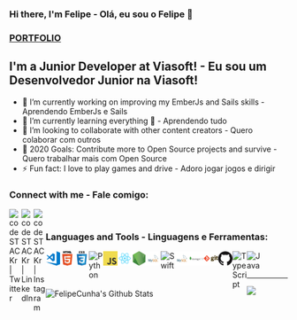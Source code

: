 ### Hi there, I'm Felipe - Olá, eu sou o Felipe 👋

### [PORTFOLIO](https://feliperucunha.github.io/felipecunha-en/) 

## I'm a Junior Developer at Viasoft! - Eu sou um Desenvolvedor Junior na Viasoft!
- 🔭 I’m currently working on improving my EmberJs and Sails skills - Aprendendo EmberJs e Sails
- 🌱 I’m currently learning everything 🤣 - Aprendendo tudo
- 👯 I’m looking to collaborate with other content creators - Quero colaborar com outros
- 🥅 2020 Goals: Contribute more to Open Source projects and survive - Quero trabalhar mais com Open Source
- ⚡ Fun fact: I love to play games and drive - Adoro jogar jogos e dirigir

### Connect with me - Fale comigo:

[<img align="left" alt="codeSTACKr | Twitter" width="22px" src="https://cdn.jsdelivr.net/npm/simple-icons@v3/icons/twitter.svg" />][twitter]
[<img align="left" alt="codeSTACKr | LinkedIn" width="22px" src="https://cdn.jsdelivr.net/npm/simple-icons@v3/icons/linkedin.svg" />][linkedin]
[<img align="left" alt="codeSTACKr | Instagram" width="22px" src="https://cdn.jsdelivr.net/npm/simple-icons@v3/icons/instagram.svg" />][instagram]

<br />

### Languages and Tools - Linguagens e Ferramentas:

[<img align="left" alt="Visual Studio Code" width="26px" src="https://raw.githubusercontent.com/github/explore/80688e429a7d4ef2fca1e82350fe8e3517d3494d/topics/visual-studio-code/visual-studio-code.png" />][linkedin]
[<img align="left" alt="HTML5" width="26px" src="https://raw.githubusercontent.com/github/explore/80688e429a7d4ef2fca1e82350fe8e3517d3494d/topics/html/html.png" />][linkedin]
[<img align="left" alt="CSS3" width="26px" src="https://raw.githubusercontent.com/github/explore/80688e429a7d4ef2fca1e82350fe8e3517d3494d/topics/css/css.png" />][linkedin]
[<img align="left" alt="Python" width="26px" src="https://b1.pngbarn.com/png/742/401/alternative-python-icons-and-folder-icon-python-2-png-clip-art.png" />][linkedin]
[<img align="left" alt="JavaScript" width="26px" src="https://raw.githubusercontent.com/github/explore/80688e429a7d4ef2fca1e82350fe8e3517d3494d/topics/javascript/javascript.png" />][linkedin]
[<img align="left" alt="React" width="26px" src="https://raw.githubusercontent.com/github/explore/80688e429a7d4ef2fca1e82350fe8e3517d3494d/topics/react/react.png" />][linkedin]
[<img align="left" alt="Node.js" width="26px" src="https://raw.githubusercontent.com/github/explore/80688e429a7d4ef2fca1e82350fe8e3517d3494d/topics/nodejs/nodejs.png" />][linkedin]
[<img align="left" alt="MySQL" width="26px" src="https://raw.githubusercontent.com/github/explore/80688e429a7d4ef2fca1e82350fe8e3517d3494d/topics/mysql/mysql.png" />][linkedin]
[<img align="left" alt="Swift" width="26px" src="https://www.iconfinder.com/data/icons/logos-3/1300/swift-seeklogo-512.png" />][linkedin]
[<img align="left" alt="MySQL" width="26px" src="https://raw.githubusercontent.com/github/explore/80688e429a7d4ef2fca1e82350fe8e3517d3494d/topics/mysql/mysql.png" />][linkedin]
[<img align="left" alt="MongoDB" width="26px" src="https://raw.githubusercontent.com/github/explore/80688e429a7d4ef2fca1e82350fe8e3517d3494d/topics/mongodb/mongodb.png" />][linkedin]
[<img align="left" alt="Git" width="26px" src="https://raw.githubusercontent.com/github/explore/80688e429a7d4ef2fca1e82350fe8e3517d3494d/topics/git/git.png" />][linkedin]
[<img align="left" alt="GitHub" width="26px" src="https://raw.githubusercontent.com/github/explore/78df643247d429f6cc873026c0622819ad797942/topics/github/github.png" />][linkedin]
[<img align="left" alt="TypeScript" width="26px" src="https://upload-icon.s3.us-east-2.amazonaws.com/uploads/icons/png/4613174591551953706-512.png" />][linkedin]
[<img align="left" alt="Java" width="26px" src="https://image.flaticon.com/icons/svg/226/226777.svg" />][linkedin]



<br />
<br />

---


<img align="left" alt="FelipeCunha's Github Stats" src="https://github-readme-stats.vercel.app/api?username=feliperucunha&show_icons=true&hide_border=true" />

![](https://github-readme-stats.vercel.app/api/top-langs/?username=feliperucunha&layout=compact)


[twitter]: https://twitter.com/feliperubeen
[youtube]: https://youtube.com/
[instagram]: https://www.instagram.com/feliperubeen
[linkedin]: https://www.linkedin.com/in/feliperubencunha/
